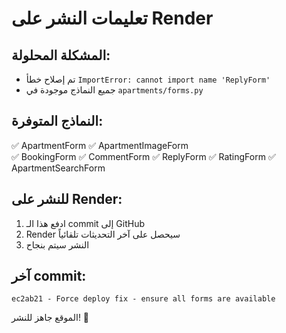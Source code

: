 # تعليمات النشر على Render

## المشكلة المحلولة:
- تم إصلاح خطأ `ImportError: cannot import name 'ReplyForm'`
- جميع النماذج موجودة في `apartments/forms.py`

## النماذج المتوفرة:
✅ ApartmentForm
✅ ApartmentImageForm  
✅ BookingForm
✅ CommentForm
✅ ReplyForm
✅ RatingForm
✅ ApartmentSearchForm

## للنشر على Render:
1. ادفع هذا الـ commit إلى GitHub
2. Render سيحصل على آخر التحديثات تلقائياً
3. النشر سيتم بنجاح

## آخر commit:
```
ec2ab21 - Force deploy fix - ensure all forms are available
```

الموقع جاهز للنشر! 🚀